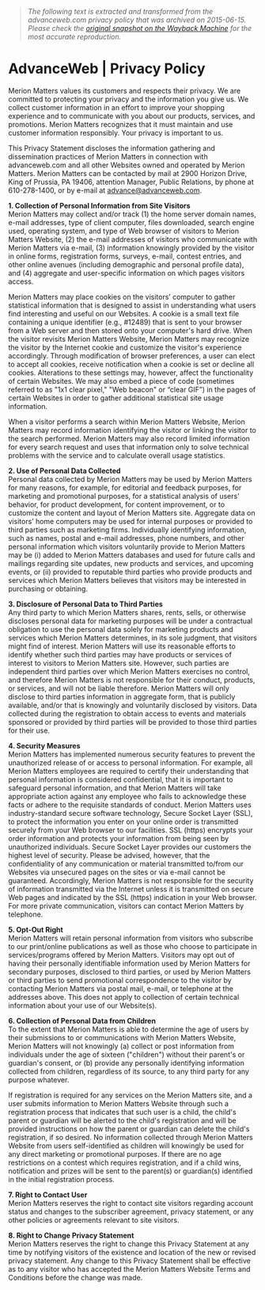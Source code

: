 > *The following text is extracted and transformed from the advanceweb.com privacy policy that was archived on 2015-06-15. Please check the [original snapshot on the Wayback Machine](https://web.archive.org/web/20150615042509id_/http%3A//www.advanceweb.com/Privacy.aspx) for the most accurate reproduction.*

# AdvanceWeb | Privacy Policy

Merion Matters values its customers and respects their privacy. We are committed to protecting your privacy and the information you give us. We collect customer information in an effort to improve your shopping experience and to communicate with you about our products, services, and promotions. Merion Matters recognizes that it must maintain and use customer information responsibly. Your privacy is important to us.

This Privacy Statement discloses the information gathering and dissemination practices of Merion Matters in connection with advanceweb.com and all other Websites owned and operated by Merion Matters. Merion Matters can be contacted by mail at 2900 Horizon Drive, King of Prussia, PA 19406, attention Manager, Public Relations, by phone at 610-278-1400, or by e-mail at [advance@advanceweb.com](mailto:advance@merion.com).

**1\. Collection of Personal Information from Site Visitors**  
Merion Matters may collect and/or track (1) the home server domain names, e-mail addresses, type of client computer, files downloaded, search engine used, operating system, and type of Web browser of visitors to Merion Matters Website, (2) the e-mail addresses of visitors who communicate with Merion Matters via e-mail, (3) information knowingly provided by the visitor in online forms, registration forms, surveys, e-mail, contest entries, and other online avenues (including demographic and personal profile data), and (4) aggregate and user-specific information on which pages visitors access.

Merion Matters may place cookies on the visitors’ computer to gather statistical information that is designed to assist in understanding what users find interesting and useful on our Websites. A cookie is a small text file containing a unique identifier (e.g., #12489) that is sent to your browser from a Web server and then stored onto your computer's hard drive. When the visitor revisits Merion Matters Website, Merion Matters may recognize the visitor by the Internet cookie and customize the visitor's experience accordingly. Through modification of browser preferences, a user can elect to accept all cookies, receive notification when a cookie is set or decline all cookies. Alterations to these settings may, however, affect the functionality of certain Websites. We may also embed a piece of code (sometimes referred to as "1x1 clear pixel," "Web beacon" or “clear GIF”) in the pages of certain Websites in order to gather additional statistical site usage information.

When a visitor performs a search within Merion Matters Website, Merion Matters may record information identifying the visitor or linking the visitor to the search performed. Merion Matters may also record limited information for every search request and uses that information only to solve technical problems with the service and to calculate overall usage statistics.

**2\. Use of Personal Data Collected**  
Personal data collected by Merion Matters may be used by Merion Matters for many reasons, for example, for editorial and feedback purposes, for marketing and promotional purposes, for a statistical analysis of users' behavior, for product development, for content improvement, or to customize the content and layout of Merion Matters site. Aggregate data on visitors’ home computers may be used for internal purposes or provided to third parties such as marketing firms. Individually identifying information, such as names, postal and e-mail addresses, phone numbers, and other personal information which visitors voluntarily provide to Merion Matters may be (i) added to Merion Matters databases and used for future calls and mailings regarding site updates, new products and services, and upcoming events, or (ii) provided to reputable third parties who provide products and services which Merion Matters believes that visitors may be interested in purchasing or obtaining.

**3\. Disclosure of Personal Data to Third Parties**  
Any third party to which Merion Matters shares, rents, sells, or otherwise discloses personal data for marketing purposes will be under a contractual obligation to use the personal data solely for marketing products and services which Merion Matters determines, in its sole judgment, that visitors might find of interest. Merion Matters will use its reasonable efforts to identify whether such third parties may have products or services of interest to visitors to Merion Matters site. However, such parties are independent third parties over which Merion Matters exercises no control, and therefore Merion Matters is not responsible for their conduct, products, or services, and will not be liable therefore. Merion Matters will only disclose to third parties information in aggregate form, that is publicly available, and/or that is knowingly and voluntarily disclosed by visitors. Data collected during the registration to obtain access to events and materials sponsored or provided by third parties will be provided to those third parties for their use.

**4\. Security Measures**  
Merion Matters has implemented numerous security features to prevent the unauthorized release of or access to personal information. For example, all Merion Matters employees are required to certify their understanding that personal information is considered confidential, that it is important to safeguard personal information, and that Merion Matters will take appropriate action against any employee who fails to acknowledge these facts or adhere to the requisite standards of conduct. Merion Matters uses industry-standard secure software technology, Secure Socket Layer (SSL), to protect the information you enter on your online order is transmitted securely from your Web browser to our facilities. SSL (https) encrypts your order information and protects your information from being seen by unauthorized individuals. Secure Socket Layer provides our customers the highest level of security. Please be advised, however, that the confidentiality of any communication or material transmitted to/from our Websites via unsecured pages on the sites or via e-mail cannot be guaranteed. Accordingly, Merion Matters is not responsible for the security of information transmitted via the Internet unless it is transmitted on secure Web pages and indicated by the SSL (https) indication in your Web browser. For more private communication, visitors can contact Merion Matters by telephone.

**5\. Opt-Out Right**  
Merion Matters will retain personal information from visitors who subscribe to our print/online publications as well as those who choose to participate in services/programs offered by Merion Matters. Visitors may opt out of having their personally identifiable information used by Merion Matters for secondary purposes, disclosed to third parties, or used by Merion Matters or third parties to send promotional correspondence to the visitor by contacting Merion Matters via postal mail, e-mail, or telephone at the addresses above. This does not apply to collection of certain technical information about your use of our Website(s).

**6\. Collection of Personal Data from Children**  
To the extent that Merion Matters is able to determine the age of users by their submissions to or communications with Merion Matters Website, Merion Matters will not knowingly (a) collect or post information from individuals under the age of sixteen ("children") without their parent's or guardian's consent, or (b) provide any personally identifying information collected from children, regardless of its source, to any third party for any purpose whatever.

If registration is required for any services on the Merion Matters site, and a user submits information to Merion Matters Website through such a registration process that indicates that such user is a child, the child's parent or guardian will be alerted to the child's registration and will be provided instructions on how the parent or guardian can delete the child's registration, if so desired. No information collected through Merion Matters Website from users self-identified as children will knowingly be used for any direct marketing or promotional purposes. If there are no age restrictions on a contest which requires registration, and if a child wins, notification and prizes will be sent to the parent(s) or guardian(s) identified in the initial registration process.

**7\. Right to Contact User**  
Merion Matters reserves the right to contact site visitors regarding account status and changes to the subscriber agreement, privacy statement, or any other policies or agreements relevant to site visitors.

**8\. Right to Change Privacy Statement**  
Merion Matters reserves the right to change this Privacy Statement at any time by notifying visitors of the existence and location of the new or revised privacy statement. Any change to this Privacy Statement shall be effective as to any visitor who has accepted the Merion Matters Website Terms and Conditions before the change was made.
